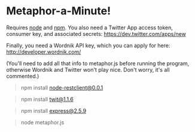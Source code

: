 Metaphor-a-Minute!
==========

Requires [node](http://nodejs.org/) and [npm](http://npmjs.org/). You also need a Twitter App access token, consumer key, and associated secrets: https://dev.twitter.com/apps/new

Finally, you need a Wordnik API key, which you can apply for here: http://developer.wordnik.com/

(You'll need to add all that info to metaphor.js before running the program, otherwise Wordnik and Twitter won't play nice. Don't worry, it's all commented.)

> npm install node-restclient@0.0.1

> npm install twit@1.1.6

> npm install express@2.5.9

> node metaphor.js

